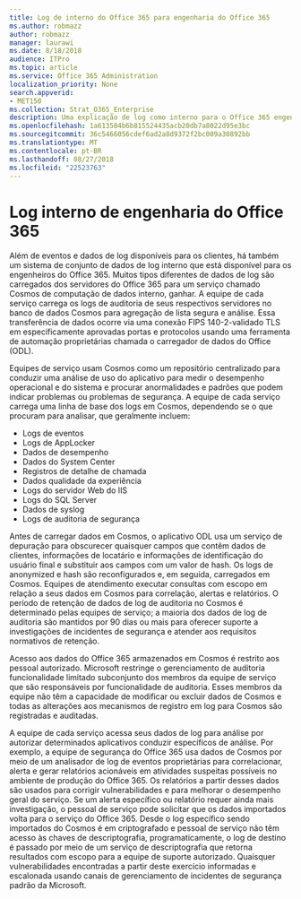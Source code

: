 ```yaml
---
title: Log de interno do Office 365 para engenharia do Office 365
ms.author: robmazz
author: robmazz
manager: laurawi
ms.date: 8/18/2018
audience: ITPro
ms.topic: article
ms.service: Office 365 Administration
localization_priority: None
search.appverid:
- MET150
ms.collection: Strat_O365_Enterprise
description: Uma explicação de log como interno para o Office 365 engenharia equipes funciona.
ms.openlocfilehash: 1a613584b6b815524435acb20db7a8022d95e3bc
ms.sourcegitcommit: 36c5466056cdef6ad2a8d9372f2bc009a30892bb
ms.translationtype: MT
ms.contentlocale: pt-BR
ms.lasthandoff: 08/27/2018
ms.locfileid: "22523763"
---
```

# <a name="internal-logging-for-office-365-engineering"></a>Log interno de engenharia do Office 365
Além de eventos e dados de log disponíveis para os clientes, há também um sistema de conjunto de dados de log interno que está disponível para os engenheiros do Office 365. Muitos tipos diferentes de dados de log são carregados dos servidores do Office 365 para um serviço chamado Cosmos de computação de dados interno, ganhar. A equipe de cada serviço carrega os logs de auditoria de seus respectivos servidores no banco de dados Cosmos para agregação de lista segura e análise. Essa transferência de dados ocorre via uma conexão FIPS 140-2-validado TLS em especificamente aprovadas portas e protocolos usando uma ferramenta de automação proprietárias chamada o carregador de dados do Office (ODL).

Equipes de serviço usam Cosmos como um repositório centralizado para conduzir uma análise de uso do aplicativo para medir o desempenho operacional e do sistema e procurar anormalidades e padrões que podem indicar problemas ou problemas de segurança. A equipe de cada serviço carrega uma linha de base dos logs em Cosmos, dependendo se o que procuram para analisar, que geralmente incluem:
- Logs de eventos
- Logs de AppLocker
- Dados de desempenho
- Dados do System Center
- Registros de detalhe de chamada
- Dados qualidade da experiência
- Logs do servidor Web do IIS
- Logs do SQL Server
- Dados de syslog
- Logs de auditoria de segurança

Antes de carregar dados em Cosmos, o aplicativo ODL usa um serviço de depuração para obscurecer quaisquer campos que contêm dados de clientes, informações de locatário e informações de identificação do usuário final e substituir aos campos com um valor de hash. Os logs de anonymized e hash são reconfigurados e, em seguida, carregados em Cosmos. Equipes de atendimento executar consultas com escopo em relação a seus dados em Cosmos para correlação, alertas e relatórios. O período de retenção de dados de log de auditoria no Cosmos é determinado pelas equipes de serviço; a maioria dos dados de log de auditoria são mantidos por 90 dias ou mais para oferecer suporte a investigações de incidentes de segurança e atender aos requisitos normativos de retenção.

Acesso aos dados do Office 365 armazenados em Cosmos é restrito aos pessoal autorizado. Microsoft restringe o gerenciamento de auditoria funcionalidade limitado subconjunto dos membros da equipe de serviço que são responsáveis por funcionalidade de auditoria. Esses membros da equipe não têm a capacidade de modificar ou excluir dados de Cosmos e todas as alterações aos mecanismos de registro em log para Cosmos são registradas e auditadas.

A equipe de cada serviço acessa seus dados de log para análise por autorizar determinados aplicativos conduzir específicos de análise. Por exemplo, a equipe de segurança do Office 365 usa dados de Cosmos por meio de um analisador de log de eventos proprietárias para correlacionar, alerta e gerar relatórios acionáveis em atividades suspeitas possíveis no ambiente de produção do Office 365. Os relatórios a partir desses dados são usados para corrigir vulnerabilidades e para melhorar o desempenho geral do serviço. Se um alerta específico ou relatório requer ainda mais investigação, o pessoal de serviço pode solicitar que os dados importados volta para o serviço do Office 365. Desde o log específico sendo importados do Cosmos é em criptografado e pessoal de serviço não têm acesso às chaves de descriptografia, programaticamente, o log de destino é passado por meio de um serviço de descriptografia que retorna resultados com escopo para a equipe de suporte autorizado. Quaisquer vulnerabilidades encontradas a partir deste exercício informadas e escalonada usando canais de gerenciamento de incidentes de segurança padrão da Microsoft.
